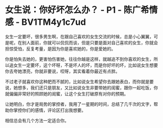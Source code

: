 # 女生说：你好坏怎么办？ - P1 - 陈广希情感 - BV1TM4y1c7ud

女生一定要坏，很多男生啊，在跟自己喜欢的女生交流的时候，总是小心翼翼，可是呢，在别人面前，你就可以侃侃而谈，但是只要是面对自己喜欢的女生，你就会担惊受怕，反复考量，是因为你是喜欢她的，你是爱她的。

你是怕失去她的，更害怕伤害她，往往你越是这样，就越追不到你喜欢的女生，所以追女生一定要坏，这个坏呀，不是坏人的坏，而是你好坏的坏，比如说女生想要你去夸她漂亮，你就非要说，哎呀，其实看着你最近有点胖。

不过老子就喜欢你这种肥而不腻的，比如说女生希望你去跟她表白，而你就是要说，她想多，我们还只是朋友，又比如说女生非要带她的闺蜜，跟你一起吃饭，你就偏偏非常好的照顾她的闺蜜，让这个女生打破原有对你的预期。

让她明白，你才是局势的掌控者，我用了一星期的时间，总结了几千次的文字，帮助你掌控你们的感情，评论区打出我想要。

相信总会有几个方法一定适合你。